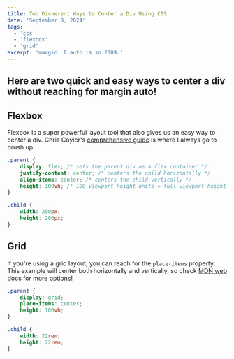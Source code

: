 ```yaml
---
title: Two Divverent Ways to Center a Div Using CSS
date: 'September 8, 2024'
tags:
  - 'css'
  - 'flexbox'
  - 'grid'
excerpt: 'margin: 0 auto is so 2009.'
---
```


## Here are two quick and easy ways to center a div without reaching for margin auto!

## Flexbox

Flexbox is a super powerful layout tool that also gives us an easy way to center a div. Chris Coyier's [comprehensive guide](https://css-tricks.com/snippets/css/a-guide-to-flexbox/) is where I always go to brush up.

```css
.parent {
	display: flex; /* sets the parent div as a flex container */
	justify-content: center; /* centers the child horizontally */
	align-items: center; /* centers the child vertically */
	height: 100vh; /* 100 viewport height units = full viewport height */
}

.child {
	width: 200px;
	height: 200px;
}
```

## Grid

If you're using a grid layout, you can reach for the `place-items` property. This example will center both horizontally and vertically, so check [MDN web docs](https://developer.mozilla.org/en-US/docs/Web/CSS/place-items) for more options!

```css
.parent {
	display: grid;
	place-items: center;
	height: 100vh;
}

.child {
	width: 22rem;
	height: 22rem;
}
```

